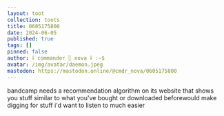```yaml
---
layout: toot
collection: toots
title: 0605175800
date: 2024-06-05
published: true
tags: []
pinned: false
author: ⸸ commander ░ nova ⸸ :~$
avatar: /img/avatar/daemon.jpeg
mastodon: https://mastodon.online/@cmdr_nova/0605175800
---
```


bandcamp needs a recommendation algorithm on its website that shows you stuff similar to what you've bought or downloaded beforewould make digging for stuff i'd want to listen to much easier
